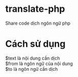 # translate-php
Share code dịch ngôn ngữ php
# Cách sử dụng 
$text là nội dung cần dịch</br>
$from là ngôn ngữ của nội dung</br>
$to là ngôn ngữ cần dịch 
